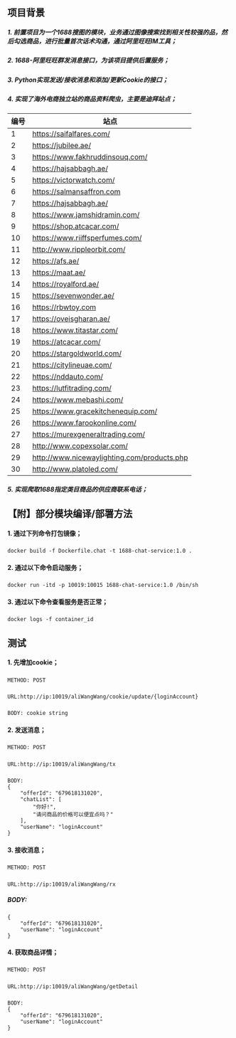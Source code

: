 ## 项目背景

##### 1. 前置项目为一个1688搜图的模块，业务通过图像搜索找到相关性较强的品，然后勾选商品，进行批量首次话术沟通，通过阿里旺旺IM工具；

##### 2. 1688-阿里旺旺群发消息接口，为该项目提供后置服务；

##### 3. Python实现发送/接收消息和添加/更新Cookie的接口；

##### 4. 实现了海外电商独立站的商品资料爬虫，主要是迪拜站点；

| 编号    | 站点                            |
|-------| ------------------------------- |
| 1     | https://saifalfares.com/        |
| 2     | https://jubilee.ae/     |
| 3     | https://www.fakhruddinsouq.com/ |
| 4     | https://hajsabbagh.ae/ |
| 5     | https://victorwatch.com/ |
| 6     | https://salmansaffron.com |
| 7     | https://hajsabbagh.ae/ |
| 8     | https://www.jamshidramin.com/ |
| 9     | https://shop.atcacar.com/ |
| 10    | https://www.riiffsperfumes.com/ |
| 11    | http://www.rippleorbit.com/ |
| 12    | https://afs.ae/ |
| 13    | https://maat.ae/ |
| 14    | https://royalford.ae/ |
| 15    | https://sevenwonder.ae/ |
| 16    | https://rbwtoy.com |
 | 17    | https://oveisgharan.ae/ |
 | 18    | https://www.titastar.com/ |
 | 19    | https://atcacar.com/ |
 | 20    | https://stargoldworld.com/ |
 | 21    | https://citylineuae.com/ |
 | 22    | https://nddauto.com/ |
 | 23    | https://lutfitrading.com/ |
 | 24    | https://www.mebashi.com/ |
 | 25    | https://www.gracekitchenequip.com/ |
 | 26    | https://www.farookonline.com/ |
 | 27    | https://murexgeneraltrading.com/ |
 | 28    | http://www.copexsolar.com/  | 
 | 29    | http://www.nicewaylighting.com/products.php |
 | 30    | http://www.platoled.com/ |

##### 5. 实现爬取1688指定类目商品的供应商联系电话；

## 【附】部分模块编译/部署方法

#### 1. 通过下列命令打包镜像；

#####

    docker build -f Dockerfile.chat -t 1688-chat-service:1.0 .

#### 2. 通过以下命令启动服务；

#####

    docker run -itd -p 10019:10015 1688-chat-service:1.0 /bin/sh

#### 3. 通过以下命令查看服务是否正常；

#####

    docker logs -f container_id

## 测试

#### 1. 先增加cookie；

#####

    METHOD: POST

#####

    URL:http://ip:10019/aliWangWang/cookie/update/{loginAccount}

#####

    BODY: cookie string

#### 2. 发送消息；

#####

    METHOD: POST

#####

    URL:http://ip:10019/aliWangWang/tx

#####

    BODY:
    {
    	"offerId": "679618131020",
    	"chatList": [
    		"你好!",
    		"请问商品的价格可以便宜点吗？"
    	],
    	"userName": "loginAccount"
    }

#### 3. 接收消息；

#####

    METHOD: POST

#####

    URL:http://ip:10019/aliWangWang/rx

##### BODY:

    {
    	"offerId": "679618131020",
    	"userName": "loginAccount"
    }

#### 4. 获取商品详情；

#####

    METHOD: POST

#####

    URL:http://ip:10019/aliWangWang/getDetail

#####

    BODY:
    {
    	"offerId": "679618131020",
    	"userName": "loginAccount"
    }

